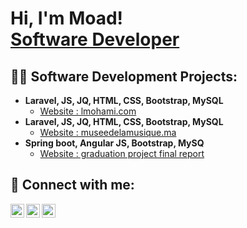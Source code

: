 <h1>Hi, I'm Moad! <br/><a href="https://github.com/mazraouiimoad">Software Developer</a></h1>

<h2>👨‍💻 Software Development Projects:</h2>

- <b>Laravel, JS, JQ, HTML, CSS, Bootstrap, MySQL</b>
  - [Website : lmohami.com](https://lmohami.com)
- <b>Laravel, JS, JQ, HTML, CSS, Bootstrap, MySQL</b>
  - [Website : museedelamusique.ma](https://museedelamusique.ma)
- <b>Spring boot, Angular JS, Bootstrap, MySQ</b>
  - [Website : graduation project final report](https://github.com/mazraouiimoad/pfe)

<h2> 🤳 Connect with me:</h2>

[<img align="left" alt="JoshMadakor | Twitter" width="22px" src="https://cdn.jsdelivr.net/npm/simple-icons@v3/icons/twitter.svg" />][twitter]
[<img align="left" alt="JoshMadakor | LinkedIn" width="22px" src="https://cdn.jsdelivr.net/npm/simple-icons@v3/icons/linkedin.svg" />][linkedin]
[<img align="left" alt="JoshMadakor | Instagram" width="22px" src="https://cdn.jsdelivr.net/npm/simple-icons@v3/icons/instagram.svg" />][instagram]

[twitter]: https://twitter.com/MazraouiM
[instagram]: https://www.instagram.com/mazraouimoad
[linkedin]: https://www.linkedin.com/in/moad-mazraoui-26a90b196
